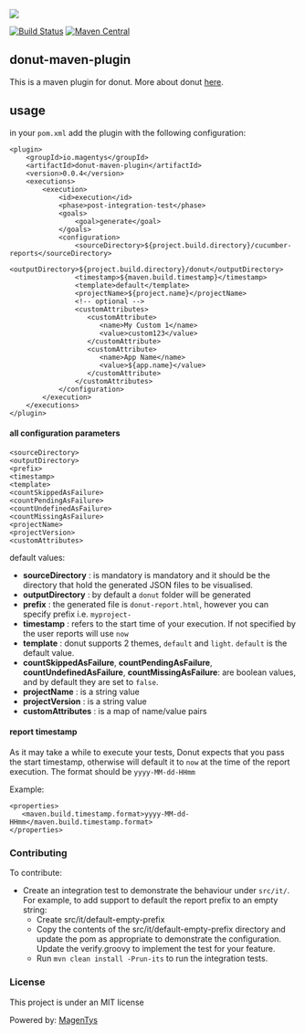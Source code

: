 ![](http://magentys.github.io/donut/img/Donut-05.png)

[![Build Status](https://travis-ci.org/MagenTys/donut-maven-plugin.svg?branch=master)](https://travis-ci.org/MagenTys/donut-maven-plugin) [![Maven Central](https://maven-badges.herokuapp.com/maven-central/io.magentys/donut-maven-plugin/badge.svg)](https://maven-badges.herokuapp.com/maven-central/io.magentys/donut-maven-plugin)

## donut-maven-plugin

This is a maven plugin for donut. More about donut [here](http://github.com/MagenTys/donut).

## usage

in your `pom.xml` add the plugin with the following configuration: 

```
<plugin>
    <groupId>io.magentys</groupId>
    <artifactId>donut-maven-plugin</artifactId>
    <version>0.0.4</version>
    <executions>
        <execution>
            <id>execution</id>
            <phase>post-integration-test</phase>
            <goals>
                <goal>generate</goal>
            </goals>
            <configuration>
                <sourceDirectory>${project.build.directory}/cucumber-reports</sourceDirectory>
                <outputDirectory>${project.build.directory}/donut</outputDirectory>
                <timestamp>${maven.build.timestamp}</timestamp>
                <template>default</template>
                <projectName>${project.name}</projectName>
                <!-- optional -->
                <customAttributes>
                   <customAttribute>
                      <name>My Custom 1</name>
                      <value>custom123</value>
                   </customAttribute>
                   <customAttribute>
                      <name>App Name</name>
                      <value>${app.name}</value>
                   </customAttribute>
                </customAttributes>
            </configuration>
        </execution>
    </executions>
</plugin>
```

#### all configuration parameters

```
<sourceDirectory>
<outputDirectory>
<prefix>
<timestamp>
<template>
<countSkippedAsFailure>
<countPendingAsFailure>
<countUndefinedAsFailure>
<countMissingAsFailure>
<projectName>
<projectVersion>
<customAttributes>
```

default values:
* **sourceDirectory** : is mandatory is mandatory and it should be the directory that hold the generated JSON files to be visualised.
* **outputDirectory** : by default a `donut` folder will be generated
* **prefix** : the generated file is `donut-report.html`, however you can specify prefix i.e. `myproject-`
* **timestamp** : refers to the start time of your execution. If not specified by the user reports will use `now`
* **template** : donut supports 2 themes, `default` and `light`. `default` is the default value.
* **countSkippedAsFailure**, **countPendingAsFailure**, **countUndefinedAsFailure**, **countMissingAsFailure**: are boolean values, and by default they are set to `false`. 
* **projectName** : is a string value
* **projectVersion** : is a string value
* **customAttributes** : is a map of name/value pairs

#### report timestamp

As it may take a while to execute your tests, Donut expects that you pass the start timestamp, otherwise will default it to `now` at the time of the report execution. The format should be `yyyy-MM-dd-HHmm`

Example: 

```
<properties>
   <maven.build.timestamp.format>yyyy-MM-dd-HHmm</maven.build.timestamp.format>
</properties>
```

### Contributing

To contribute:

* Create an integration test to demonstrate the behaviour under `src/it/`.  For example, to add support to default the report prefix to an empty string:
    * Create src/it/default-empty-prefix
    * Copy the contents of the src/it/default-empty-prefix directory and update the pom as appropriate to demonstrate the configuration.  Update the verify.groovy to implement the test for your feature.
    * Run `mvn clean install -Prun-its` to run the integration tests.

### License

This project is under an MIT license

Powered by: [MagenTys](http://magentys.io)
